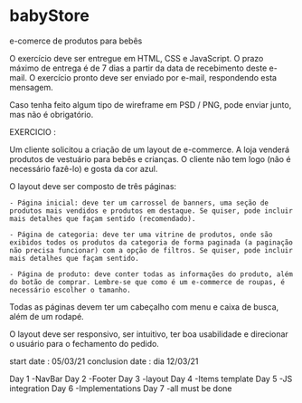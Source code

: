 # babyStore
 e-comerce de produtos para bebês



O exercício deve ser entregue em HTML, CSS e JavaScript.
O prazo máximo de entrega é de 7 dias a partir da data de recebimento deste e-mail. O exercício pronto deve ser enviado por e-mail, respondendo esta mensagem.

Caso tenha feito algum tipo de wireframe em PSD / PNG, pode enviar junto, mas não é obrigatório.


EXERCICIO : 

Um cliente solicitou a criação de um layout de e-commerce. A loja venderá produtos de vestuário para bebês e crianças.
O cliente não tem logo (não é necessário fazê-lo) e gosta da cor azul.

O layout deve ser composto de três páginas:

    - Página inicial: deve ter um carrossel de banners, uma seção de produtos mais vendidos e produtos em destaque. Se quiser, pode incluir mais detalhes que façam sentido (recomendado).
  
    - Página de categoria: deve ter uma vitrine de produtos, onde são exibidos todos os produtos da categoria de forma paginada (a paginação não precisa funcionar) com a opção de filtros. Se quiser, pode incluir mais detalhes que façam sentido.
  
    - Página de produto: deve conter todas as informações do produto, além do botão de comprar. Lembre-se que como é um e-commerce de roupas, é necessário escolher o tamanho.

Todas as páginas devem ter um cabeçalho com menu e caixa de busca, além de um rodapé.  

O layout deve ser responsivo, ser intuitivo, ter boa usabilidade e direcionar o usuário para o fechamento do pedido.



start date : 05/03/21
conclusion date : dia 12/03/21

Day 1   -NavBar
Day 2   -Footer
Day 3   -layout
Day 4   -Items template
Day 5   -JS integration
Day 6   -Implementations
Day 7   -all must be done